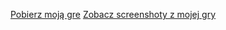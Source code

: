 [Pobierz moją gre](https://strona-kotela.github.io/gra/gra.zip)
[Zobacz screenshoty z mojej gry](https://strona-maksia.github.io/gra/screenshot.md)
